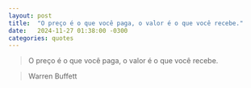 ```yaml
---
layout: post
title:  "O preço é o que você paga, o valor é o que você recebe."
date:   2024-11-27 01:38:00 -0300
categories: quotes
---
```

>O preço é o que você paga, o valor é o que você recebe.

>Warren Buffett
